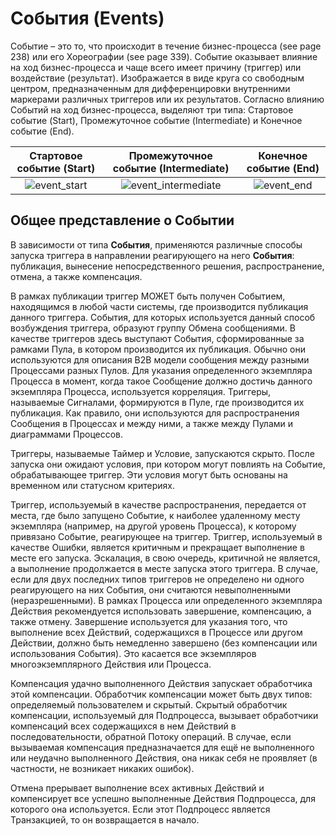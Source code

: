 # События (Events)

Событие – это то, что происходит в течение бизнес-процесса (see page 238) или его Хореографии (see page 339). Событие оказывает влияние на ход бизнес-процесса и чаще всего имеет причину (триггер) или воздействие (результат). Изображается в виде круга со свободным центром, предназначенным для дифференцировки внутренними маркерами различных триггеров или их результатов. Согласно влиянию Событий на ход бизнес-процесса, выделяют три типа: Стартовое событие (Start), Промежуточное событие (Intermediate) и Конечное событие (End). 

|                  Стартовое событие (Start)                   |             Промежуточное событие (Intermediate)             |                    Конечное событие (End)                    |
| :----------------------------------------------------------: | :----------------------------------------------------------: | :----------------------------------------------------------: |
| ![event_start](https://user-images.githubusercontent.com/14002721/87692255-35cdfa00-c794-11ea-89e3-0d06dc8ac2f7.png) | ![event_intermediate](https://user-images.githubusercontent.com/14002721/87692251-35356380-c794-11ea-9d0d-6ac65337b1db.png) | ![event_end](https://user-images.githubusercontent.com/14002721/87692248-349ccd00-c794-11ea-81b0-7bcf448c1516.png) |

## Общее представление о Событии

В зависимости от типа **События**, применяются различные способы запуска триггера в направлении реагирующего на него **События**: публикация, вынесение непосредственного решения, распространение, отмена, а также компенсация.

В рамках публикации триггер МОЖЕТ быть получен Событием, находящимся в любой части системы, где производится публикация данного триггера. События, для которых используется данный способ возбуждения триггера, образуют группу Обмена сообщениями. В качестве триггеров здесь выступают События, сформированные за рамками Пула, в котором производится их публикация. Обычно они используются для описания B2B модели сообщения между разными Процессами разных Пулов. Для указания определенного экземпляра Процесса в момент, когда такое Сообщение должно достичь данного экземпляра Процесса, используется корреляция. Триггеры, называемые Сигналами, формируются в Пуле, где производится их публикация. Как правило, они используются для распространения Сообщения в Процессах и между ними, а также между Пулами и диаграммами Процессов.

Триггеры, называемые Таймер и Условие, запускаются скрыто. После запуска они ожидают условия, при котором могут повлиять на Событие, обрабатывающее триггер. Эти условия могут быть основаны на временном или статусном критериях.

Триггер, используемый в качестве распространения, передается от места, где было запущено Событие, к наиболее удаленному месту экземпляра (например, на другой уровень Процесса), к которому привязано Событие, реагирующее на триггер. Триггер, используемый в качестве Ошибки, является критичным и прекращает выполнение в месте его запуска. Эскалация, в свою очередь, критичной не является, а выполнение продолжается в месте запуска этого триггера. В случае, если для двух последних типов триггеров не определено ни одного реагирующего на них События, они считаются невыполненными (неразрешенными). В рамках Процесса или определенного экземпляра Действия рекомендуется использовать завершение, компенсацию, а также отмену. Завершение используется для указания того, что выполнение всех Действий, содержащихся в Процессе или другом Действии, должно быть немедленно завершено (без компенсации или использования События). Это касается все экземпляров многоэкземплярного Действия или Процесса.

Компенсация удачно выполненного Действия запускает обработчика этой компенсации. Обработчик компенсации может быть двух типов: определяемый пользователем и скрытый. Скрытый обработчик компенсации, используемый для Подпроцесса, вызывает обработчики компенсаций всех содержащихся в нем Действий в последовательности, обратной Потоку операций. В случае, если вызываемая компенсация предназначается для ещё не выполненного или неудачно выполненного Действия, она никак себя не проявляет (в частности, не возникает никаких ошибок).

Отмена прерывает выполнение всех активных Действий и компенсирует все успешно выполненные Действия Подпроцесса, для которого она используется. Если этот Подпроцесс является Транзакцией, то он возвращается в начало.